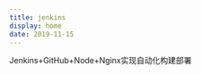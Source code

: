 ```yaml
---
title: jenkins
display: home
date: 2019-11-15
---
```


Jenkins+GitHub+Node+Nginx实现自动化构建部署

<!--more-->